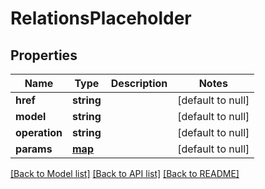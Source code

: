 # RelationsPlaceholder

## Properties
Name | Type | Description | Notes
------------ | ------------- | ------------- | -------------
**href** | **string** |  | [default to null]
**model** | **string** |  | [default to null]
**operation** | **string** |  | [default to null]
**params** | [**map**](.md) |  | [default to null]

[[Back to Model list]](../README.md#documentation-for-models) [[Back to API list]](../README.md#documentation-for-api-endpoints) [[Back to README]](../README.md)


